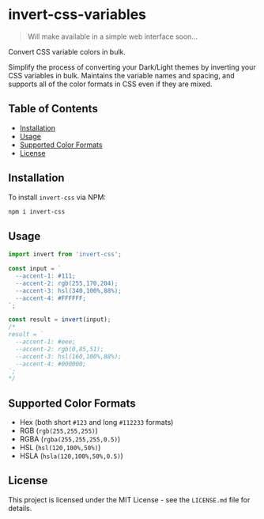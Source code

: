# invert-css-variables

> Will make available in a simple web interface soon...

Convert CSS variable colors in bulk.

Simplify the process of converting your Dark/Light themes by inverting your CSS variables in bulk. Maintains the variable names and spacing, and supports all of the color formats in CSS even if they are mixed.

## Table of Contents

- [Installation](#installation)
- [Usage](#usage)
- [Supported Color Formats](#supported-color-formats)
- [License](#license)

## Installation

To install `invert-css` via NPM:
 
```bash
npm i invert-css
```

## Usage

```javascript
import invert from 'invert-css';

const input = `
  --accent-1: #111;
  --accent-2: rgb(255,170,204);
  --accent-3: hsl(340,100%,88%);
  --accent-4: #FFFFFF;
`;

const result = invert(input);
/*
result = `
  --accent-1: #eee;
  --accent-2: rgb(0,85,51);
  --accent-3: hsl(160,100%,88%);
  --accent-4: #000000;
`;
*/
```

## Supported Color Formats

- Hex (both short `#123` and long `#112233` formats)
- RGB (`rgb(255,255,255)`)
- RGBA (`rgba(255,255,255,0.5)`)
- HSL (`hsl(120,100%,50%)`)
- HSLA (`hsla(120,100%,50%,0.5)`)

## License

This project is licensed under the MIT License - see the `LICENSE.md` file for details.

